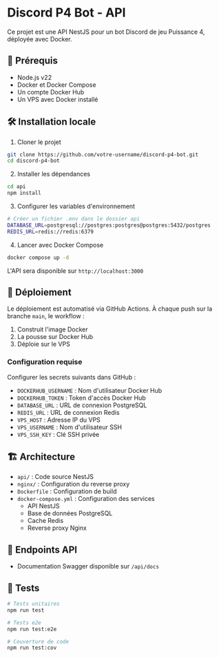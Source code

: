 # Discord P4 Bot - API

Ce projet est une API NestJS pour un bot Discord de jeu Puissance 4, déployée avec Docker.

## 🚀 Prérequis

- Node.js v22
- Docker et Docker Compose
- Un compte Docker Hub
- Un VPS avec Docker installé

## 🛠 Installation locale

1. Cloner le projet
```bash
git clone https://github.com/votre-username/discord-p4-bot.git
cd discord-p4-bot
```


2. Installer les dépendances
```bash
cd api
npm install
```

3. Configurer les variables d'environnement
```bash
# Créer un fichier .env dans le dossier api
DATABASE_URL=postgresql://postgres:postgres@postgres:5432/postgres
REDIS_URL=redis://redis:6379
```

4. Lancer avec Docker Compose
```bash
docker compose up -d
```

L'API sera disponible sur `http://localhost:3000`

## 🚀 Déploiement

Le déploiement est automatisé via GitHub Actions. À chaque push sur la branche `main`, le workflow :
1. Construit l'image Docker
2. La pousse sur Docker Hub
3. Déploie sur le VPS

### Configuration requise

Configurer les secrets suivants dans GitHub :
- `DOCKERHUB_USERNAME` : Nom d'utilisateur Docker Hub
- `DOCKERHUB_TOKEN` : Token d'accès Docker Hub
- `DATABASE_URL` : URL de connexion PostgreSQL
- `REDIS_URL` : URL de connexion Redis
- `VPS_HOST` : Adresse IP du VPS
- `VPS_USERNAME` : Nom d'utilisateur SSH
- `VPS_SSH_KEY` : Clé SSH privée

## 🏗 Architecture

- `api/` : Code source NestJS
- `nginx/` : Configuration du reverse proxy
- `Dockerfile` : Configuration de build
- `docker-compose.yml` : Configuration des services
  - API NestJS
  - Base de données PostgreSQL
  - Cache Redis
  - Reverse proxy Nginx

## 📝 Endpoints API

- Documentation Swagger disponible sur `/api/docs`

## 🧪 Tests

```bash
# Tests unitaires
npm run test

# Tests e2e
npm run test:e2e

# Couverture de code
npm run test:cov
```
